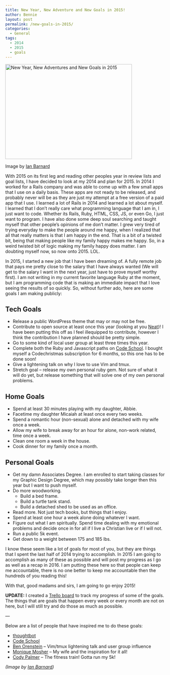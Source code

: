 ```yaml
---
title: New Year, New Adventure and New Goals in 2015!
author: Bennie
layout: post
permalink: /new-goals-in-2015/
categories:
  - General
tags:
  - 2014
  - 2015
  - goals
---
```

<div id="attachment_23" style="width: 410px" class="wp-caption alignleft">
  <a href="https://dribbble.com/shots/1868689-New-Year-New-Adventures" target="_blank"><img src="http://benniemosher.com/wp-content/uploads/2015/01/new-adventures.gif" alt="New Year, New Adventures and New Goals in 2015" width="400" height="300" class="alignleft" /></a>
  
  <p class="wp-caption-text">
    Image by <a href="https://dribbble.com/IanBarnard" target="_blank">Ian Barnard</a>
  </p>
</div>

With 2015 on its first leg and reading other peoples year in review lists and goal lists, I have decided to look at my 2014 and plan for 2015. In 2014 I worked for a Rails company and was able to come up with a few small apps that I use on a daily basis. These apps are not ready to be released, and probably never will be as they are just my attempt at a free version of a paid app that I use. I learned a lot of Rails in 2014 and learned a lot about myself. I learned that I don’t really care what programming language that I am in, I just want to code. Whether its Rails, Ruby, HTML, CSS, JS, or even Go, I just want to program. I have also done some deep soul searching and taught myself that other people’s opinions of me don’t matter. I grew very tired of trying everyday to make the people around me happy, when I realized that all that really matters is that I am happy in the end. That is a bit of a twisted bit, being that making people like my family happy makes me happy. So, in a weird twisted bit of logic making my family happy does matter. I am doubting myself now, so now onto 2015. LOL.

In 2015, I started a new job that I have been dreaming of. A fully remote job that pays me pretty close to the salary that I have always wanted (We will get to the salary I want in the next year, just have to prove myself worthy first). I am not writing in my current favorite language Ruby at the moment, but I am programming code that is making an immediate impact that I love seeing the results of so quickly. So, without further ado, here are some goals I am making publicly:

## Tech Goals

<ul class="default">
  <li>
    Release a public WordPress theme that may or may not be free.
  </li>
  <li>
    Contribute to open source at least once this year (looking at you <a href="http://neat.bourbon.io" target="_blank">Neat</a>)! I have been putting this off as I feel illequipped to contribute, however I think the contribution I have planned should be pretty simple.
  </li>
  <li>
    Go to some kind of local user group at least three times this year.
  </li>
  <li>
    Complete both the Ruby and Javascript paths on <a href="http://codeschool.com" target="_blank">Code School</a>. I bought myself a Codechristmas subscription for 6 months, so this one has to be done soon!
  </li>
  <li>
    Give a lightening talk on why I love to use Vim and tmux.
  </li>
  <li>
    Stretch goal – release my own personal ruby gem. Not sure of what it will do yet, but release something that will solve one of my own personal problems.
  </li>
</ul>

## Home Goals

<ul class="default">
  <li>
    Spend at least 30 minutes playing with my daughter, Abbie.
  </li>
  <li>
    Facetime my daughter Micaiah at least once every two weeks.
  </li>
  <li>
    Spend a romantic hour (non-sexual) alone and detached with my wife once a week.
  </li>
  <li>
    Allow my wife to break away for an hour for alone, non-work related, time once a week.
  </li>
  <li>
    Clean one room a week in the house.
  </li>
  <li>
    Cook dinner for my family once a month.
  </li>
</ul>

## Personal Goals

<ul class="default">
  <li>
    Get my damn Associates Degree. I am enrolled to start taking classes for my Graphic Design Degree, which may possibly take longer then this year but I want to push myself.
  </li>
  <li>
    Do more woodworking. <ul class="default">
      <li>
        Build a bed frame.
      </li>
      <li>
        Build a turtle tank stand.
      </li>
      <li>
        Build a detached shed to be used as an office.
      </li>
    </ul>
  </li>
  
  <li>
    Read more. Not just tech books, but things that I enjoy.
  </li>
  <li>
    Spend at least one hour a week alone doing whatever I want.
  </li>
  <li>
    Figure out what I am spiritually. Spend time dealing with my emotional problems and decide once in for all if I live a Christian live or if I will not.
  </li>
  <li>
    Run a public 5k event.
  </li>
  <li>
    Get down to a weight between 175 and 185 lbs.
  </li>
</ul>

I know these seem like a lot of goals for most of you, but they are things that I spent the last half of 2014 trying to accomplish. In 2015 I am going to accomplish as many of these as possible and will post my progress as I go as well as a recap in 2016. I am putting these here so that people can keep me accountable, there is no one better to keep me accountable then the hundreds of you reading this!

With that, good madams and sirs, I am going to go enjoy 2015!

**UPDATE:** I created a <a href="https://trello.com/b/NMzvF2rD/2015-goals" title="2015 Goals Trello Board" target="_blank">Trello board</a> to track my progress of some of the goals. The things that are goals that happen every week or every month are not on here, but I will still try and do those as much as possible.

—

Below are a list of people that have inspired me to do these goals:

<ul class="default">
  <li>
    <a href="http://thoughtbot.com/" target="_blank">thoughtbot</a>
  </li>
  <li>
    <a href="https://www.codeschool.com" target="_blank">Code School</a>
  </li>
  <li>
    <a href="https://twitter.com/r00k" target="_blank">Ben Orenstein</a> – Vim/tmux lightening talk and user group influence
  </li>
  <li>
    <a href="https://www.facebook.com/monique.cronin3" target="_blank">Monique Mosher</a> – My wife and the inspiration for it all!
  </li>
  <li>
    <a href="https://twitter.com/cdpalmer08" target="_blank">Cody Palmer</a> – The fitness train! Gotta run my 5k!
  </li>
</ul>

<cite>(Image by <a href="https://dribbble.com/IanBarnard" target="_blank">Ian Barnard</a>)</cite>
